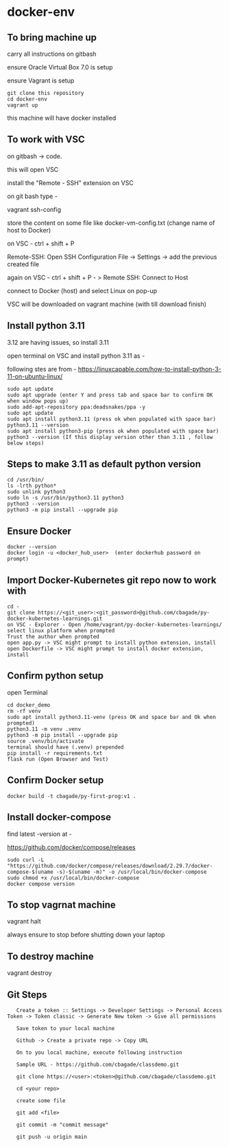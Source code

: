 # docker-env

## To bring machine up
   carry all instructions on gitbash

   ensure Oracle Virtual Box 7.0 is setup
   
   ensure Vagrant is setup

   ```
   git clone this repository
   cd docker-env
   vagrant up
   ```

   this machine will have docker installed

## To work with VSC
   on gitbash -> code.

   this will open VSC

   install the "Remote - SSH" extension on VSC

   on git bash type -

   vagrant ssh-config

   store the content on some file like docker-vm-config.txt (change name of host to Docker)

   on VSC - ctrl + shift + P

   Remote-SSH: Open SSH Configuration File -> Settings -> add the previous created file

   again on VSC - ctrl + shift + P - > Remote SSH: Connect to Host

   connect to Docker (host) and select Linux on pop-up

   VSC will be downloaded on vagrant  machine (with till download finish)

## Install python 3.11
   3.12 are having issues, so install 3.11

   open terminal on VSC and install python 3.11 as - 

   following stes are from  - https://linuxcapable.com/how-to-install-python-3-11-on-ubuntu-linux/

   ```
   sudo apt update
   sudo apt upgrade (enter Y and press tab and space bar to confirm OK when window pops up)
   sudo add-apt-repository ppa:deadsnakes/ppa -y
   sudo apt update
   sudo apt install python3.11 (press ok when populated with space bar)
   python3.11 --version
   sudo apt install python3-pip (press ok when populated with space bar)
   python3 --version (If this display version other than 3.11 , follow below steps)
   ```

## Steps to make 3.11 as default python version
   ```
   cd /usr/bin/
   ls -lrth python*
   sudo unlink python3
   sudo ln -s /usr/bin/python3.11 python3
   python3 --version
   python3 -m pip install --upgrade pip
   ```

## Ensure Docker
   ```
   docker --version
   docker login -u <docker_hub_user>  (enter dockerhub password on prompt)
   ```

## Import Docker-Kubernetes git repo now to work with 
   ```
   cd -
   git clone https://<git_user>:<git_password>@github.com/cbagade/py-docker-kubernetes-learnings.git
   on VSC - Explorer - Open /home/vagrant/py-docker-kubernetes-learnings/
   select linux platform when prompted
   Trust the author when prompted
   open app.py -> VSC might prompt to install python extension, install
   open Dockerfile -> VSC might prompt to install docker extension, install
   ```
## Confirm python setup
   open Terminal
   
   ```
   cd docker_demo
   rm -rf venv
   sudo apt install python3.11-venv (press OK and space bar and Ok when prompted)
   python3.11 -m venv .venv
   python3 -m pip install --upgrade pip
   source .venv/bin/activate   
   terminal should have (.venv) prepended
   pip install -r requirements.txt
   flask run (Open Browser and Test)
   ```
## Confirm Docker setup
   ```
   docker build -t cbagade/py-first-prog:v1 .
   ```

## Install docker-compose
   find latest -version at - 

   https://github.com/docker/compose/releases
   ```
   sudo curl -L "https://github.com/docker/compose/releases/download/2.29.7/docker-compose-$(uname -s)-$(uname -m)" -o /usr/local/bin/docker-compose
   sudo chmod +x /usr/local/bin/docker-compose
   docker compose version
   ```

## To stop vagrnat machine
   vagrant halt

   always ensure to stop before shutting down your laptop

## To destroy machine
   vagrant destroy

## Git Steps

```
   Create a token :: Settings -> Developer Settings -> Personal Access Token -> Token classic -> Generate New token -> Give all permissions

   Save token to your local machine

   Github -> Create a private repo -> Copy URL

   On to you local machine, execute following instruction

   Sample URL - https://github.com/cbagade/classdemo.git

   git clone https://<user>:<token>@github.com/cbagade/classdemo.git

   cd <your repo>

   create some file

   git add <file>

   git commit -m "commit message"

   git push -u origin main
```
